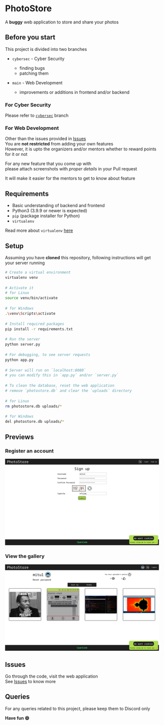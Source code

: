 # PhotoStore
A **buggy** web application to store and share your photos

## Before you start
This project is divided into two branches
- `cybersec` - Cyber Security
  - finding bugs
  - patching them

- `main` - Web Development
  - improvements or additions in frontend and/or backend

### For Cyber Security
Please refer to [`cybersec`](https://github.com/opencodeiiita/PhotoStore/tree/cybersec) branch

### For Web Development
Other than the issues provided in [Issues](https://github.com/opencodeiiita/PhotoStore/issues)<br>
You are **not restricted** from adding your own features<br>
However, it is upto the organizers and/or mentors whether to reward points for it or not<br>

For any new feature that you come up with<br>
please attach screenshots with _proper details_ in your Pull request

It will make it easier for the mentors to get to know about feature

## Requirements
- Basic understanding of backend and frontend
- Python3 (3.9.9 or newer is expected)
- `pip` (package installer for Python)
- `virtualenv`

Read more about `virtualenv` [here](https://docs.python.org/3/tutorial/venv.html)

## Setup
Assuming you have **cloned** this repository, following instructions will get your server running

```bash
# Create a virtual environment
virtualenv venv

# Activate it
# for Linux
source venv/bin/activate

# for Windows
.\venv\Scripts\activate

# Install required packages
pip install -r requirements.txt

# Run the server
python server.py

# For debugging, to see server requests
python app.py

# Server will run on `localhost:8080`
# you can modify this in `app.py` and/or `server.py`

# To clean the database, reset the web application
# remove `photostore.db` and clear the `uploads` directory

# for Linux
rm photostore.db uploads/*

# for Windows
del photostore.db uploads/*
```

## Previews
### Register an account
![sign-up](./preview/sign-up.png)

### View the gallery
![gallery](./preview/gallery.png)

## Issues
Go through the code, visit the web application<br>
See [Issues](https://github.com/opencodeiiita/PhotoStore/issues) to know more

## Queries
For any queries related to this project, please keep them to Discord only

<b>Have fun :smile:</b>
